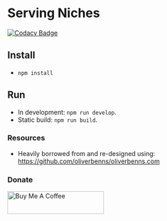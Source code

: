 # Serving Niches

[![Codacy Badge](https://api.codacy.com/project/badge/Grade/f3abff99733145a7a4ae01ec5bd5dd46)](https://app.codacy.com/app/rtre84/gatsby-servingniches?utm_source=github.com&utm_medium=referral&utm_content=ServingNiches/gatsby-servingniches&utm_campaign=Badge_Grade_Dashboard)

## Install
- `npm install`

## Run
- In development: `npm run develop`.
- Static build: `npm run build`.

### Resources
- Heavily borrowed from and re-designed using: https://github.com/oliverbenns/oliverbenns.com

### Donate
<a href="https://www.buymeacoffee.com/lhik1Dd" target="_blank"><img src="https://cdn.buymeacoffee.com/buttons/default-orange.png" alt="Buy Me A Coffee" style="height: 51px !important;width: 217px !important;" height="43"></a>
